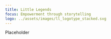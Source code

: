 ```yaml
---
title: Little Legends
focus: Empowerment through storytelling
logo: ../assets/images/ll_logotype_stacked.svg
---
```


Placeholder